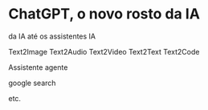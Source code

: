 # ChatGPT, o novo rosto da IA


da IA até os assistentes IA

Text2Image
Text2Audio
Text2Video
Text2Text
Text2Code

Assistente
agente

google search

etc.
